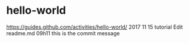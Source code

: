 # hello-world
https://guides.github.com/activities/hello-world/
2017 11 15 tutorial 
Edit readme.md
09h11
this is the commit message
